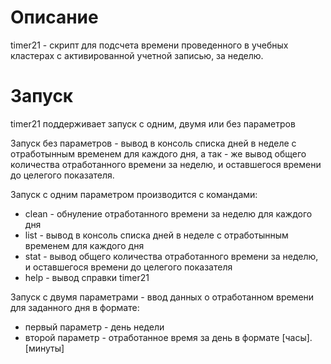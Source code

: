 # Описание
timer21 - скрипт для подсчета времени проведенного в учебных кластерах с активированной учетной записью, за неделю.

# Запуск
timer21 поддерживает запуск с одним, двумя или без параметров

Запуск без параметров - вывод в консоль списка дней в неделе с отработынным временем для каждого дня, а так - же вывод общего количества отработанного времени за неделю, и оставшегося времени до целегого показателя.

Запуск с одним параметром производится с командами:
- clean - обнуление отработанного времени за неделю для каждого дня
- list - вывод в консоль списка дней в неделе с отработынным временем для каждого дня
- stat - вывод общего количества отработанного времени за неделю, и оставшегося времени до целегого показателя
- help - вывод справки timer21

Запуск с двумя параметрами - ввод данных о отработанном времени для заданного дня в формате:
- первый параметр - день недели
- второй параметр - отработанное время за день в формате [часы].[минуты]

